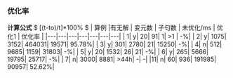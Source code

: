 ### 优化率
**计算公式** $ [(t-to)/t]*100% $
| 算例 |有无解 | 变元数 | 子句数 | 未优化/ms | 优化1 | 优化率 |
|---|---|---|---|---|---|---|
| 1| y| 20| 91| 1| >1 | -%|
| 2| y| 1075| 3152| 464031| 19571| 95.78%|
| 3| y| 301| 2780| 21| 15250| -%|
| 4| n| 512| 9685| 1159| 31803| -%|
| 5| y| 20| 1532| 26| 21| -%| 
| 6| y| 265| 5666| 19795| 25717| -%|
| 7| n| 3000| 8881| >44h| -| -|
|11| n| 60| 936| 191985| 90957| 52.62%|
